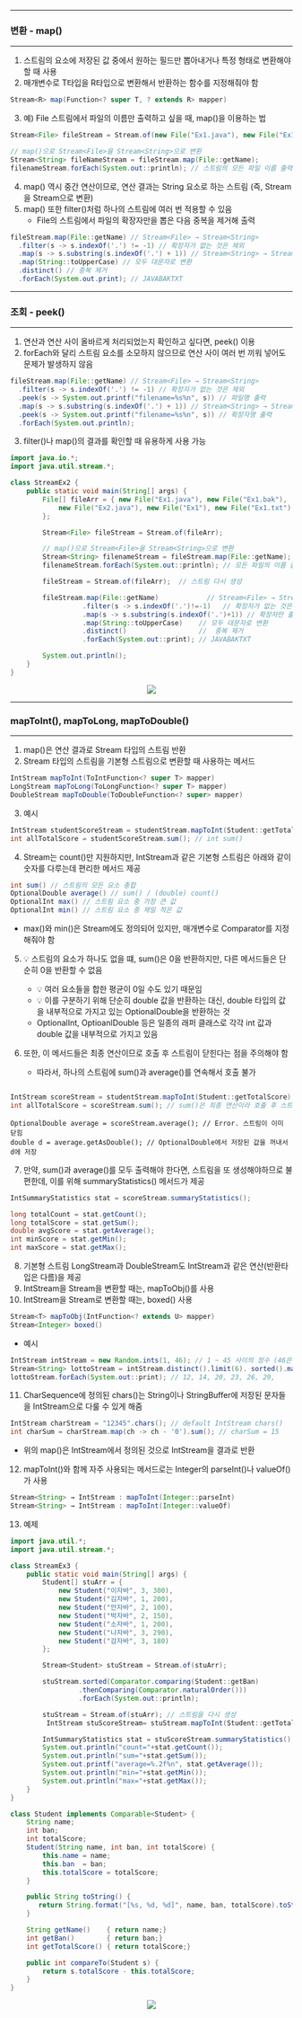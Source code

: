 -----
### 변환 - map()
-----
1. 스트림의 요소에 저장된 값 중에서 원하는 필드만 뽑아내거나 특정 형태로 변환해야 할 때 사용
2. 매개변수로 T타입을 R타입으로 변환해서 반환하는 함수를 지정해줘야 함
```java
Stream<R> map(Function<? super T, ? extends R> mapper)
```

3. 예) File 스트림에서 파일의 이름만 출력하고 싶을 때, map()을 이용하는 법
```java
Stream<File> fileStream = Stream.of(new File("Ex1.java"), new File("Ex1"))

// map()으로 Stream<File>을 Stream<String>으로 변환
Stream<String> fileNameStream = fileStream.map(File::getName);
filenameStream.forEach(System.out::println); // 스트림의 모든 파일 이름 출력
```

4. map() 역시 중간 연산이므로, 연산 결과는 String 요소로 하는 스트림 (즉, Stream<File>을 Stream<String>으로 변환)
5. map() 또한 filter()처럼 하나의 스트림에 여러 번 적용할 수 있음
   - File의 스트림에서 파일의 확장자만을 뽑은 다음 중복을 제거해 출력
```java
fileStream.map(File::getName) // Stream<File> → Stream<String>
  .filter(s -> s.indexOf('.') != -1) // 확장자가 없는 것은 제외
  .map(s -> s.substring(s.indexOf('.') + 1)) // Stream<String> → Stream<String>
  .map(String::toUpperCase) // 모두 대문자로 변환
  .distinct() // 중복 제거
  .forEach(System.out.print); // JAVABAKTXT
```

-----
### 조회 - peek()
-----
1. 연산과 연산 사이 올바르게 처리되었는지 확인하고 싶다면, peek() 이용
2. forEach와 달리 스트림 요소를 소모하지 않으므로 연산 사이 여러 번 끼워 넣어도 문제가 발생하지 않음
```java
fileStream.map(File::getName) // Stream<File> → Stream<String>
  .filter(s -> s.indexOf('.') != -1) // 확장자가 없는 것은 제외
  .peek(s -> System.out.printf("filename=%s%n", s)) // 파일명 출력
  .map(s -> s.substring(s.indexOf('.') + 1)) // Stream<String> → Stream<String>
  .peek(s -> System.out.printf("filename=%s%n", s)) // 확장자명 출력
  .forEach(System.out.println);
```
3. filter()나 map()의 결과를 확인할 때 유용하게 사용 가능

```java
import java.io.*;
import java.util.stream.*;

class StreamEx2 {
	public static void main(String[] args) {
		File[] fileArr = { new File("Ex1.java"), new File("Ex1.bak"),
			new File("Ex2.java"), new File("Ex1"), new File("Ex1.txt")
		};

		Stream<File> fileStream = Stream.of(fileArr);

		// map()으로 Stream<File>을 Stream<String>으로 변환
		Stream<String> filenameStream = fileStream.map(File::getName);
		filenameStream.forEach(System.out::println); // 모든 파일의 이름 출력

		fileStream = Stream.of(fileArr);  // 스트림 다시 생성

		fileStream.map(File::getName)			 // Stream<File> → Stream<String>
			      .filter(s -> s.indexOf('.')!=-1)   // 확장자가 없는 것은 제와
			      .map(s -> s.substring(s.indexOf('.')+1)) // 확장자만 출력
			      .map(String::toUpperCase)    // 모두 대문자로 변환
			      .distinct()			       //  중복 제거
			      .forEach(System.out::print); // JAVABAKTXT	

		System.out.println();
	}
}
```
<div align="center">
<img src="https://github.com/sooyounghan/Java/assets/34672301/66807d1b-a04a-4688-97dc-e97dbbbc824d">
</div>

-----
### mapToInt(), mapToLong, mapToDouble()
-----
1. map()은 연산 결과로 Stream<T> 타입의 스트림 반환
2. Stream<T> 타입의 스트림을 기본형 스트림으로 변환할 때 사용하는 메서드
```java
IntStream mapToInt(ToIntFunction<? super T> mapper)
LongStream mapToLong(ToLongFunction<? super T> mapper)
DoubleStream mapToDouble(ToDoubleFunction<? super> mapper)
```
3. 예시
```java
IntStream studentScoreStream = studentStream.mapToInt(Student::getTotalScore);
int allTotalScore = studentScoreStream.sum(); // int sum()
```

4. Stream<T>는 count()만 지원하지만, IntStream과 같은 기본형 스트림은 아래와 같이 숫자를 다루는데 편리한 메서드 제공
```java
int sum() // 스트림의 모든 요소 총합
OptionalDouble average() // sum() / (double) count()
OptionalInt max() // 스트림 요소 중 가장 큰 값
OptionalInt min() // 스트림 요소 중 제일 적은 값
```
  - max()와 min()은 Stream에도 정의되어 있지만, 매개변수로 Comparator를 지정해줘야 함

5. 💡 스트림의 요소가 하나도 없을 떄, sum()은 0을 반환하지만, 다른 메서드들은 단순히 0을 반환할 수 없음
   - 💡 여러 요소들을 합한 평균이 0일 수도 있기 때문임
   - 💡 이를 구분하기 위해 단순히 double 값을 반환하는 대신, double 타입의 값을 내부적으로 가지고 있는 OptionalDouble을 반환하는 것
   - OptionalInt, OptioanlDouble 등은 일종의 래퍼 클래스로 각각 int 값과 double 값을 내부적으로 가지고 있음

6. 또한, 이 메서드들은 최종 연산이므로 호출 후 스트림이 닫힌다는 점을 주의해야 함
   - 따라서, 하나의 스트림에 sum()과 average()를 연속해서 호출 불가
```java

IntStream scoreStream = studentStream.mapToInt(Student::getTotalScore);
int allTotalScore = scoreStream.sum(); // sum()은 최종 연산이라 호출 후 스트림이 닫힘
```

```
OptionalDouble average = scoreStream.average(); // Error. 스트림이 이미 닫힘
double d = average.getAsDouble(); // OptionalDouble에서 저장된 값을 꺼내서 d에 저장
```

7. 만약, sum()과 average()를 모두 출력해야 한다면, 스트림을 또 생성해야하므로 불편한데, 이를 위해 summaryStatistics() 메서드가 제공
```java
IntSummaryStatistics stat = scoreStream.summaryStatistics();

long totalCount = stat.getCount();
long totalScore = stat.getSum();
double avgScore = stat.getAverage();
int minScore = stat.getMin();
int maxScore = stat.getMax();
```

8. 기본형 스트림 LongStream과 DoubleStream도 IntStream과 같은 연산(반환타입은 다름)을 제공
9. IntStream을 Stream<T>을 변환할 때는, mapToObj()를 사용
10. IntStream을 Stream<Integer>로 변환할 때는, boxed() 사용
```java
Stream<T> mapToObj(IntFunction<? extends U> mapper)
Stream<Integer> boxed()
```

  - 예시
```java
IntStream intStream = new Random.ints(1, 46); // 1 ~ 45 사이의 정수 (46은 미 포함)
Stream<String> lottoStream = intStream.distinct().limit(6). sorted().mapToObj(i -> i + ", "); // 정수를 문자열로 변환
lottoStream.forEach(System.out::print); // 12, 14, 20, 23, 26, 29,
```

11. CharSequence에 정의된 chars()는 String이나 StringBuffer에 저장된 문자들을 IntStream으로 다룰 수 있게 해줌
```java
IntStream charStream = "12345".chars(); // default IntStream chars()
int charSum = charStream.map(ch -> ch - '0').sum(); // charSum = 15
```
  - 위의 map()은 IntStream에서 정의된 것으로 IntStream을 결과로 반환

12. mapToInt()와 함께 자주 사용되는 메서드로는 Integer의 parseInt()나 valueOf()가 사용
```java
Stream<String> → IntStream : mapToInt(Integer::parseInt)
Stream<String> → IntStream : mapToInt(Integer::valueOf)
```

13. 예제
```java
import java.util.*;
import java.util.stream.*;

class StreamEx3 {
	public static void main(String[] args) {
		Student[] stuArr = {
			new Student("이자바", 3, 300),
			new Student("김자바", 1, 200),
			new Student("안자바", 2, 100),
			new Student("박자바", 2, 150),
			new Student("소자바", 1, 200),
			new Student("나자바", 3, 290),
			new Student("감자바", 3, 180)
		};

		Stream<Student> stuStream = Stream.of(stuArr);

		stuStream.sorted(Comparator.comparing(Student::getBan)
				 .thenComparing(Comparator.naturalOrder()))
				 .forEach(System.out::println);

		stuStream = Stream.of(stuArr); // 스트림을 다시 생성
	     IntStream stuScoreStream= stuStream.mapToInt(Student::getTotalScore);

		IntSummaryStatistics stat = stuScoreStream.summaryStatistics();
		System.out.println("count="+stat.getCount());
		System.out.println("sum="+stat.getSum());
		System.out.printf("average=%.2f%n", stat.getAverage());
		System.out.println("min="+stat.getMin());
		System.out.println("max="+stat.getMax());
	}
}

class Student implements Comparable<Student> {
	String name;
	int ban;
	int totalScore;
	Student(String name, int ban, int totalScore) { 
		this.name = name;
		this.ban  = ban;
		this.totalScore = totalScore;
	}

	public String toString() { 
	   return String.format("[%s, %d, %d]", name, ban, totalScore).toString(); 
	}

	String getName()	{ return name;}
	int getBan()		{ return ban;}
	int getTotalScore() { return totalScore;}

	public int compareTo(Student s) {
		return s.totalScore - this.totalScore;
	}
}
```
<div align="center">
<img src="https://github.com/sooyounghan/Java/assets/34672301/f2ea5a87-f305-4708-bfb9-f1f46b2a976d">
</div>

